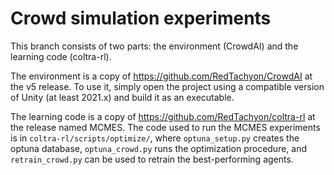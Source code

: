 # Crowd simulation experiments

This branch consists of two parts: the environment (CrowdAI) and the learning code (coltra-rl).

The environment is a copy of https://github.com/RedTachyon/CrowdAI at the v5 release. To use it, simply open the project using a compatible version of Unity (at least 2021.x) and build it as an executable.

The learning code is a copy of https://github.com/RedTachyon/coltra-rl at the release named MCMES. The code used to run the MCMES experiments is in `coltra-rl/scripts/optimize/`, where `optuna_setup.py` creates the optuna database, `optuna_crowd.py` runs the optimization procedure, and `retrain_crowd.py` can be used to retrain the best-performing agents.
